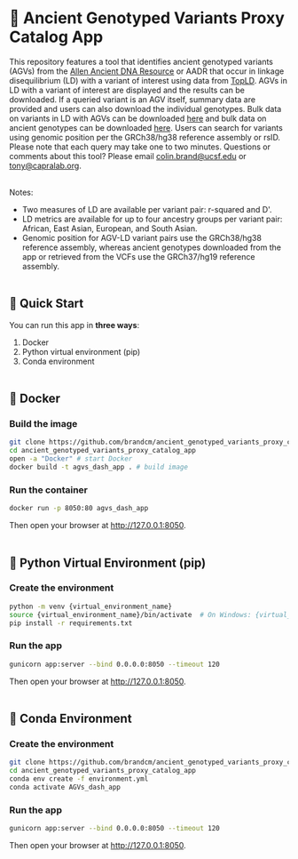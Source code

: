# 🧬 Ancient Genotyped Variants Proxy Catalog App

This repository features a tool that identifies ancient genotyped variants (AGVs) from the <a href="https://reich.hms.harvard.edu/allen-ancient-dna-resource-aadr-downloadable-genotypes-present-day-and-ancient-dna-data" target="_blank">Allen Ancient DNA Resource</a> or AADR that occur in linkage disequilibrium (LD) with a variant of interest using data from <a href="http://topld.genetics.unc.edu/" target="_blank">TopLD</a>. AGVs in LD with a variant of interest are displayed and the results can be downloaded. If a queried variant is an AGV itself, summary data are provided and users can also download the individual genotypes. Bulk data on variants in LD with AGVs can be downloaded <a href="https://ucsf.box.com/s/0fm9squ3qxofxnhn669jm2xm8w91qntg" target="_blank">here</a> and bulk data on ancient genotypes can be downloaded <a href="https://ucsf.box.com/s/9uhclcmqzyp9ftktkiaayi61n4lb3jxy" target="_blank">here</a>. Users can search for variants using genomic position per the GRCh38/hg38 reference assembly or rsID. Please note that each query may take one to two minutes. Questions or comments about this tool? Please email colin.brand@ucsf.edu or tony@capralab.org.
<br><br>

Notes:
- Two measures of LD are available per variant pair: r-squared and D'.
- LD metrics are available for up to four ancestry groups per variant pair: African, East Asian, European, and South Asian.
- Genomic position for AGV-LD variant pairs use the GRCh38/hg38 reference assembly, whereas ancient genotypes downloaded from the app or retrieved from the VCFs use the GRCh37/hg19 reference assembly.
<br><br>

## 🚀 Quick Start

You can run this app in **three ways**:

1. Docker  
2. Python virtual environment (pip)  
3. Conda environment
<br><br>

## 🐳 Docker

### Build the image

```bash
git clone https://github.com/brandcm/ancient_genotyped_variants_proxy_catalog_app.git
cd ancient_genotyped_variants_proxy_catalog_app
open -a "Docker" # start Docker
docker build -t agvs_dash_app . # build image
```

### Run the container

```bash
docker run -p 8050:80 agvs_dash_app
```

Then open your browser at <a href="http://127.0.0.1:8050" target="_blank">http://127.0.0.1:8050</a>.
<br><br>

## 🐍 Python Virtual Environment (pip)

### Create the environment

```bash
python -m venv {virtual_environment_name}
source {virtual_environment_name}/bin/activate	# On Windows: {virtual_environment_name}\Scripts\activate
pip install -r requirements.txt
```

### Run the app

```bash
gunicorn app:server --bind 0.0.0.0:8050 --timeout 120
```

Then open your browser at <a href="http://127.0.0.1:8050" target="_blank">http://127.0.0.1:8050</a>.
<br><br>

## 🧪 Conda Environment

### Create the environment

```bash
git clone https://github.com/brandcm/ancient_genotyped_variants_proxy_catalog_app.git
cd ancient_genotyped_variants_proxy_catalog_app
conda env create -f environment.yml
conda activate AGVs_dash_app
```

### Run the app

```bash
gunicorn app:server --bind 0.0.0.0:8050 --timeout 120
```

Then open your browser at <a href="http://127.0.0.1:8050" target="_blank">http://127.0.0.1:8050</a>.
